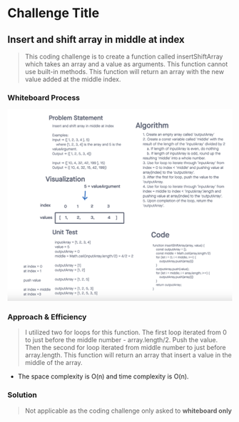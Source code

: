 # Challenge Title
## Insert and shift array in middle at index
> This coding challenge is to create a function called insertShiftArray which takes an array and a value as arguments. This function cannot use built-in methods. This function will return an array with the new value added at the middle index.

### Whiteboard Process
![Insert and shift array in middle at index](../images/array-insert-shift.png)

### Approach & Efficiency
<!-- What approach did you take? Why? What is the Big O space/time for this approach? -->
> I utilized two for loops for this function. The first loop iterated from 0 to just before the middle number - array.length/2. Push the value. Then the second for loop iterated from middle number to just before array.length. This function will return an array that insert a value in the middle of the array.

* The space complexity is O(n) and time complexity is O(n).

### Solution
<!-- Show how to run your code, and examples of it in action -->
> Not applicable as the coding challenge only asked to **whiteboard only**
